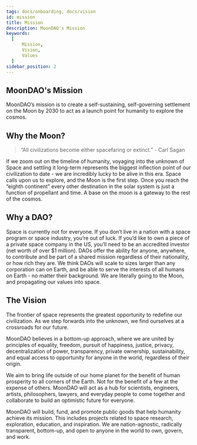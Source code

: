 ```yaml
---
tags: docs/onboarding, docs/vision
id: mission
title: Mission
description: MoonDAO's Mission
keywords:
  [
      Mission,
      Vision,
      Values
  ]
sidebar_position: 2
---
```


## MoonDAO's Mission

MoonDAO’s mission is to create a self-sustaining, self-governing settlement on the Moon by 2030 to act as a launch point for humanity to explore the cosmos.

## Why the Moon?

> “All civilizations become either spacefaring or extinct.” - Carl Sagan

If we zoom out on the timeline of humanity, voyaging into the unknown of Space and settling it long-term represents the biggest inflection point of our civilization to date - we are incredibly lucky to be alive in this era. Space calls upon us to explore, and the Moon is the first step. Once you reach the “eighth continent” every other destination in the solar system is just a function of propellant and time. A base on the moon is a gateway to the rest of the cosmos.

## Why a DAO?

Space is currently not for everyone. If you don’t live in a nation with a space program or space industry, you’re out of luck. If you’d like to own a piece of a private space company in the US, you’ll need to be an accredited investor (net worth of over $1 million). DAOs offer the ability for anyone, anywhere, to contribute and be part of a shared mission regardless of their nationality, or how rich they are. We think DAOs will scale to sizes larger than any corporation can on Earth, and be able to serve the interests of all humans on Earth - no matter their background. We are literally going to the Moon, and propagating our values into space.

## The Vision
The frontier of space represents the greatest opportunity to redefine our civilization. As we step forwards into the unknown, we find ourselves at a crossroads for our future.

MoonDAO believes in a bottom-up approach, where we are united by principles of equality, freedom, pursuit of happiness, justice, privacy, decentralization of power, transparency, private ownership, sustainability, and equal access to opportunity for anyone in the world, regardless of their origin.

We aim to bring life outside of our home planet for the benefit of human prosperity to all corners of the Earth. Not for the benefit of a few at the expense of others. MoonDAO will act as a hub for scientists, engineers, artists, philosophers, lawyers, and everyday people to come together and collaborate to build an optimistic future for everyone.

MoonDAO will build, fund, and promote public goods that help humanity achieve its mission. This includes projects related to space research, exploration, education, and inspiration. We are nation-agnostic, radically transparent, bottom-up, and open to anyone in the world to own, govern, and work.
